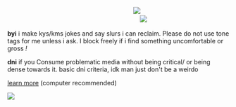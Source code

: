 ⠀⠀⠀⠀⠀⠀⠀⠀⠀⠀⠀⠀⠀⠀ ⠀⠀⠀⠀⠀  ⠀⠀⠀ ⠀⠀ ⠀⠀ ![](https://64.media.tumblr.com/06642ab8ee78b84abf7c403a2ce3f73b/8971dddae7744c5e-4e/s400x600/79785a82d131f2e0b8007ed8f1a411be194e1280.pnj)
⠀⠀⠀
⠀
⠀⠀⠀⠀⠀⠀⠀⠀⠀⠀⠀⠀⠀⠀⠀⠀⠀⠀⠀⠀⠀⠀⠀⠀⠀⠀ ⠀⠀⠀![](https://komarev.com/ghpvc/?username=knifeparty839&style=plastic-square&color=ec78b3)

__byi__ i make kys/kms jokes and say slurs i can reclaim. Please do not use tone tags for me unless i ask. I block freely if i find something uncomfortable or gross *!*

__dni__ if you Consume problematic media without being critical/ or being dense towards it. basic dni criteria, idk man just don't be a weirdo


<a href="https://yaoisoldier384.neocities.org/" rel="nofollow">learn more</a> (computer recommended)

![](https://media1.tenor.com/m/WGOqreIBAE8AAAAd/suicide-room-fentkills.gif)

